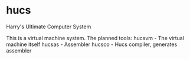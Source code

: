 # hucs
Harry's Ultimate Computer System

This is a virtual machine system.  The planned tools:
  hucsvm - The virtual machine itself
  hucsas - Assembler
  hucsco - Hucs compiler, generates assembler
  
